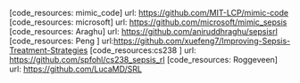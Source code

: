  [code_resources: mimic_code]
 url: https://github.com/MIT-LCP/mimic-code
 [code_resources: microsoft]
 url: https://github.com/microsoft/mimic_sepsis
 [code_resources: Araghu]
 url: https://github.com/aniruddhraghu/sepsisrl
 [code_resources: Peng ]
 url:https://github.com/xuefeng7/Improving-Sepsis-Treatment-Strategies
 [code_resources:cs238 ]
 url: https://github.com/spfohl/cs238_sepsis_rl
 [code_resources: Roggeveen]
 url: https://github.com/LucaMD/SRL
 
